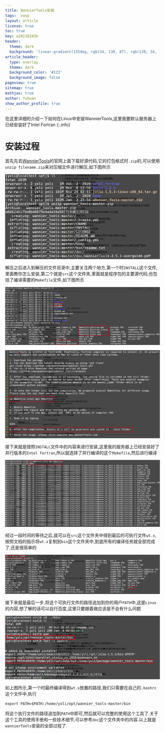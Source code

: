 ```yaml
---
title: WannierTools安装
tags:  vasp
layout: article
license: true
toc: true
key: a20210103b
header:
  theme: dark
  background: 'linear-gradient(135deg, rgb(34, 139, 87), rgb(139, 34, 139))'
article_header:
  type: overlay
  theme: dark
  background_color: '#123'
  background_image: false
pageview: true
sitemap: true
mathjax: true
author: YuXuan
show_author_profile: true
---
```

在这里详细的介绍一下如何在Linux中安装WannierTools,这里我要默认服务器上已经安装好了Intel Fortran
{:.info}
<!--more-->
# 安装过程
首先先去[WannierTools](https://www.wanniertools.org/)的官网上面下载好源代码,它的打包格式时`.zip`的,可以使用`unzip filename.zip`来对压缩文件进行解压,如下图所示

![png](/assets/images/wannierTools/s1.png)

解压之后进入到解压的文件目录中,主要关注两个地方,第一个时`INSTALL`这个文件,里面教你怎么安装,第二个就是`src`这个文件夹,里面就是程序包的主要源代码,也包括了编译需要的`Makefile`文件,如下图所示

![png](/assets/images/wannierTools/s2.png)

![png](/assets/images/wannierTools/s3.png)

接下来就是按照`INSTALL`文件中的内容来进行安装,这里我的服务器上已经安装好了并行版本的`Intel Fortran`,所以就选择了并行编译的这个`Makefile`,然后进行编译

![png](/assets/images/wannierTools/s4.png)

经过一段时间的等待之后,就可以在`src`这个文件夹中得到最后的可执行文件`wt.x`,按照文档的指示将`wt.x`复制到`bin`这个文件夹中,到底所有的编译任务就全部完成了,还是很简单的

![png](/assets/images/wannierTools/s5.png)

接下来就是最后一步,将这个可执行文件的路径追加到你的用户`PATH`中,这是`Linux`的内容,想了解的话可以自行百度,这里只要跟着做应该是不会有什么问题

![png](/assets/images/wannierTools/s6.png)

如上图所示,第一个时最终编译得到`wt.x`放置的路径,我们只需要在自己的`.bashrc`这个文件中,执行

```shell
export PATH=$PATH:/home/yxli/opt/wannier_tools-master/bin
```

将这个执行文件的路径追加到`PATH`中即可,然后就可以完整的使用这个工具了.关于这个工具的使用手册和一些技术细节,可以参考`doc`这个文件夹中的内容.以上就是`wannierTools`安装的全部过程了.